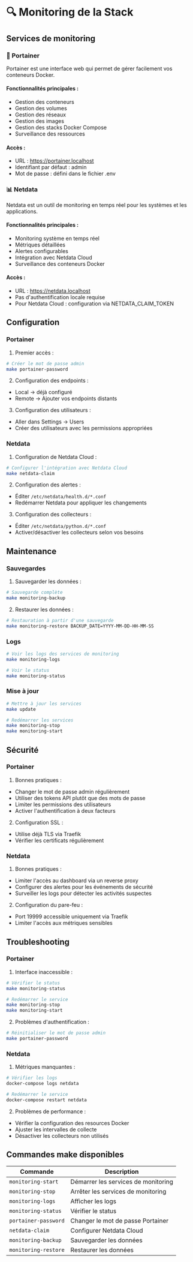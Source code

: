 # 🔍 Monitoring de la Stack

## Services de monitoring

### 🐋 Portainer

Portainer est une interface web qui permet de gérer facilement vos conteneurs Docker.

#### Fonctionnalités principales :
- Gestion des conteneurs
- Gestion des volumes
- Gestion des réseaux
- Gestion des images
- Gestion des stacks Docker Compose
- Surveillance des ressources

#### Accès :
- URL : https://portainer.localhost
- Identifiant par défaut : admin
- Mot de passe : défini dans le fichier .env

### 📊 Netdata

Netdata est un outil de monitoring en temps réel pour les systèmes et les applications.

#### Fonctionnalités principales :
- Monitoring système en temps réel
- Métriques détaillées
- Alertes configurables
- Intégration avec Netdata Cloud
- Surveillance des conteneurs Docker

#### Accès :
- URL : https://netdata.localhost
- Pas d'authentification locale requise
- Pour Netdata Cloud : configuration via NETDATA_CLAIM_TOKEN

## Configuration

### Portainer

1. Premier accès :
```bash
# Créer le mot de passe admin
make portainer-password
```

2. Configuration des endpoints :
- Local -> déjà configuré
- Remote -> Ajouter vos endpoints distants

3. Configuration des utilisateurs :
- Aller dans Settings -> Users
- Créer des utilisateurs avec les permissions appropriées

### Netdata

1. Configuration de Netdata Cloud :
```bash
# Configurer l'intégration avec Netdata Cloud
make netdata-claim
```

2. Configuration des alertes :
- Éditer `/etc/netdata/health.d/*.conf`
- Redémarrer Netdata pour appliquer les changements

3. Configuration des collecteurs :
- Éditer `/etc/netdata/python.d/*.conf`
- Activer/désactiver les collecteurs selon vos besoins

## Maintenance

### Sauvegardes

1. Sauvegarder les données :
```bash
# Sauvegarde complète
make monitoring-backup
```

2. Restaurer les données :
```bash
# Restauration à partir d'une sauvegarde
make monitoring-restore BACKUP_DATE=YYYY-MM-DD-HH-MM-SS
```

### Logs

```bash
# Voir les logs des services de monitoring
make monitoring-logs

# Voir le status
make monitoring-status
```

### Mise à jour

```bash
# Mettre à jour les services
make update

# Redémarrer les services
make monitoring-stop
make monitoring-start
```

## Sécurité

### Portainer

1. Bonnes pratiques :
- Changer le mot de passe admin régulièrement
- Utiliser des tokens API plutôt que des mots de passe
- Limiter les permissions des utilisateurs
- Activer l'authentification à deux facteurs

2. Configuration SSL :
- Utilise déjà TLS via Traefik
- Vérifier les certificats régulièrement

### Netdata

1. Bonnes pratiques :
- Limiter l'accès au dashboard via un reverse proxy
- Configurer des alertes pour les événements de sécurité
- Surveiller les logs pour détecter les activités suspectes

2. Configuration du pare-feu :
- Port 19999 accessible uniquement via Traefik
- Limiter l'accès aux métriques sensibles

## Troubleshooting

### Portainer

1. Interface inaccessible :
```bash
# Vérifier le status
make monitoring-status

# Redémarrer le service
make monitoring-stop
make monitoring-start
```

2. Problèmes d'authentification :
```bash
# Réinitialiser le mot de passe admin
make portainer-password
```

### Netdata

1. Métriques manquantes :
```bash
# Vérifier les logs
docker-compose logs netdata

# Redémarrer le service
docker-compose restart netdata
```

2. Problèmes de performance :
- Vérifier la configuration des resources Docker
- Ajuster les intervalles de collecte
- Désactiver les collecteurs non utilisés

## Commandes make disponibles

| Commande | Description |
|----------|-------------|
| `monitoring-start` | Démarrer les services de monitoring |
| `monitoring-stop` | Arrêter les services de monitoring |
| `monitoring-logs` | Afficher les logs |
| `monitoring-status` | Vérifier le status |
| `portainer-password` | Changer le mot de passe Portainer |
| `netdata-claim` | Configurer Netdata Cloud |
| `monitoring-backup` | Sauvegarder les données |
| `monitoring-restore` | Restaurer les données |